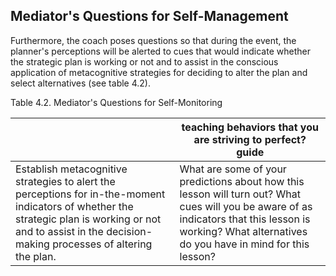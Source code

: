 ## Mediator's Questions for Self-Management

Furthermore, the coach poses questions so that during the event, the planner's perceptions will be alerted to cues that would indicate whether the strategic plan is working or not and to assist in the conscious application of metacognitive strategies for deciding to alter the plan and select alternatives (see table 4.2).

Table 4.2. Mediator's Questions for Self-Monitoring

|                                                                                                                                                                                                               | teaching behaviors that you are striving to perfect? guide                                                                                                                                              |
|---------------------------------------------------------------------------------------------------------------------------------------------------------------------------------------------------------------|---------------------------------------------------------------------------------------------------------------------------------------------------------------------------------------------------------|
| Establish metacognitive strategies to alert the perceptions for in-the-moment indicators of whether the strategic plan is working or not and to assist in the decision-making processes of altering the plan. | What are some of your predictions about how this lesson will turn out? What cues will you be aware of as indicators that this lesson is working? What alternatives do you have in mind for this lesson? |